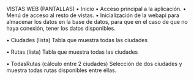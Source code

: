 VISTAS WEB (PANTALLAS)
•	Inicio
• Acceso principal a la aplicación. 
• Menú de acceso al resto de vistas. 
• Inicialización de la webapi para almacenar los datos en la base de datos, para que en el caso de que no haya conexión, tener los datos disponibles.

•	Ciudades (lista)
Tabla que muestra todas las ciudades

•	Rutas (lista)
Tabla que muestra todas las ciudades


•	TodasRutas (cálculo entre 2 ciudades)
	Selección de dos ciudades y muestra todas rutas disponibles entre ellas.
